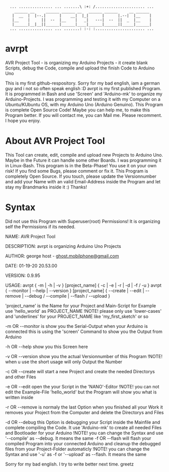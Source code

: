       ... ............... ... .......\ :+: /...................... ...
        ______ __     ______ ______ __   ______ ______     __ ______ 
       |  __  |  |--.|      |    __|  |_|      |      |.--|  |__    |
       |__    |     ||  --  |__    |   _|   ---|  --  ||  _  |__    |
       |______|__|__||______|______|____|______|______||_____|______|
      ... ............... ... .......: :-: :...................... ...

# avrpt
AVR Project Tool - is organizing my Arduino Projects - it create blank Scripts, debug the Code, compile and upload the finish Code to Arduino Uno

This is my first github-respository. Sorry for my bad english, iam a german guy and i not so often speak english :D
avrpt is my first published Program. It is programmed in Bash and use 'Screen' and 'Arduino-mk' to organize my Arduino-Projects. I was programming and testing it with my Computer on a Ubuntu/KUbuntu OS, with my Arduino Uno (Arduino Genuino).
This Program is complete Open Source Code! Maybe you can help me, to make this Program better.
If you will contact me, you can Mail me. Please recomment. I hope you enjoy.

# About AVR Project Tool
This Tool can create, edit, compile and upload new Projects to Arduino Uno. Maybe in the Future it can handle some other Boards. I was programming it in Linux-Bash. This program is in the Beta-Phase! You use it on your own risk!
If you find some Bugs, please comment or fix it. This Program is completely Open Source. If you touch, please update the Versionnumber and add your Name with an valid Email-Address inside the Program and let stay my Brandmarks inside it :)
Thanks!

# Syntax
Did not use this Program with Superuser(root) Permissions! It is organizing self the Permissions if its needed.

 NAME:            AVR Project Tool

 DESCRIPTION:     avrpt is organizing Arduino Uno Projects

 AUTHOR:          george host - ghost.mobilphone@gmail.com

 DATE:            01-19-20	20.53.00

 VERSION:         0.9.95

 USAGE:           avrpt { -m | -h | -v } [project_name] { -c | -e | -r | -d | -f / -u }
                  avrpt { --monitor | --help | --version } [project_name] { --create | --edit | --remove | --debug / --compile | --flash / --upload }

'project_name'        is the Name for your Project and Main-Script
                      for Example use 'hello_world' as PROJECT_NAME
              !NOTE!  please only use 'lower-cases' and 'underlines' for your PROJECT_NAME
                      like 'my_first_sketch' or so

-m OR --monitor       is show you the Serial-Output when your Arduino is connected
                      this is using the 'screen' Command to show you the Output from Arduino

-h OR --help  		show you this Screen here

-v OR --version       show you the actual Versionnumber of this Program
              !NOTE!  when u use the short usage will only Output the Number

-c OR --create        will start a new Project and create the needed Directorys and other Files

-e OR --edit          open the your Script in the 'NANO'-Editor
              !NOTE!  you can not edit the Example-File 'hello_world'
                      but the Program will show you what is written inside

-r OR --remove        is normaly the last Option when you finished all your Work
                      it removes your Project from the Computer and delete the Directorys and Files

-d OR --debug         this Option is debugging your Script inside the Mainfile and complete compiling
                      the Code. It use 'Arduino-mk' to create all needed Files and Bootloader for your Arduino
              !NOTE!  you can change the Syntax and use '--compile' as --debug. It means the same
-f OR --flash         will flash your compiled Program into your connected Arduino and cleanup the
                      debugged files from your Project-Folder automaticly
              !NOTE!  you can change the Syntax and use '-u' as -f or '--upload' as --flash. It means the same
              
Sorry for my bad english. I try to write better next time.
greetz
